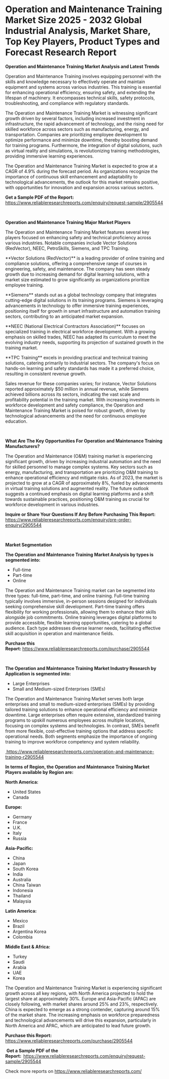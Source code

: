 <p><h1>Operation and Maintenance Training Market Size 2025 - 2032 Global Industrial Analysis, Market Share, Top Key Players, Product Types and Forecast Research Report</h1></p><p><strong>Operation and Maintenance Training Market Analysis and Latest Trends</strong></p>
<p><p>Operation and Maintenance Training involves equipping personnel with the skills and knowledge necessary to effectively operate and maintain equipment and systems across various industries. This training is essential for enhancing operational efficiency, ensuring safety, and extending the lifespan of machinery. It encompasses technical skills, safety protocols, troubleshooting, and compliance with regulatory standards.</p><p>The Operation and Maintenance Training Market is witnessing significant growth driven by several factors, including increased investment in infrastructure, the rapid advancement of technology, and the rising need for skilled workforce across sectors such as manufacturing, energy, and transportation. Companies are prioritizing employee development to optimize performance and minimize downtime, thereby boosting demand for training programs. Furthermore, the integration of digital solutions, such as virtual reality and simulations, is revolutionizing training methodologies, providing immersive learning experiences.</p><p>The Operation and Maintenance Training Market is expected to grow at a CAGR of 4.9% during the forecast period. As organizations recognize the importance of continuous skill enhancement and adaptability to technological advancements, the outlook for this market remains positive, with opportunities for innovation and expansion across various sectors.</p></p>
<p><strong>Get a Sample PDF of the Report:&nbsp;</strong> <a href="https://www.reliableresearchreports.com/enquiry/request-sample/2905544?utm_campaign=3315&utm_medium=2&utm_source=Github&utm_content=ia&utm_term=12032025&utm_id=operation-and-maintenance-training">https://www.reliableresearchreports.com/enquiry/request-sample/2905544</a></p>
<p>&nbsp;</p>
<p><strong>Operation and Maintenance Training Major Market Players</strong></p>
<p><p>The Operation and Maintenance Training Market features several key players focused on enhancing safety and technical proficiency across various industries. Notable companies include Vector Solutions (RedVector), NEEC, PetroSkills, Siemens, and TPC Training.</p><p>**Vector Solutions (RedVector)** is a leading provider of online training and compliance solutions, offering a comprehensive range of courses in engineering, safety, and maintenance. The company has seen steady growth due to increasing demand for digital learning solutions, with a market size estimated to grow significantly as organizations prioritize employee training.</p><p>**Siemens** stands out as a global technology company that integrates cutting-edge digital solutions in its training programs. Siemens is leveraging advancements in technology to offer immersive training experiences, positioning itself for growth in smart infrastructure and automation training sectors, contributing to an anticipated market expansion.</p><p>**NEEC (National Electrical Contractors Association)** focuses on specialized training in electrical workforce development. With a growing emphasis on skilled trades, NEEC has adapted its curriculum to meet the evolving industry needs, supporting its projection of sustained growth in the training market.</p><p>**TPC Training** excels in providing practical and technical training solutions, catering primarily to industrial sectors. The company's focus on hands-on learning and safety standards has made it a preferred choice, resulting in consistent revenue growth.</p><p>Sales revenue for these companies varies; for instance, Vector Solutions reported approximately $50 million in annual revenue, while Siemens achieved billions across its sectors, indicating the vast scale and profitability potential in the training market. With increasing investments in workforce development and safety compliance, the Operation and Maintenance Training Market is poised for robust growth, driven by technological advancements and the need for continuous employee education.</p></p>
<p>&nbsp;</p>
<p><strong>What Are The Key Opportunities For Operation and Maintenance Training Manufacturers?</strong></p>
<p><p>The Operation and Maintenance (O&M) training market is experiencing significant growth, driven by increasing industrial automation and the need for skilled personnel to manage complex systems. Key sectors such as energy, manufacturing, and transportation are prioritizing O&M training to enhance operational efficiency and mitigate risks. As of 2023, the market is projected to grow at a CAGR of approximately 8%, fueled by advancements in virtual training solutions and augmented reality. The future outlook suggests a continued emphasis on digital learning platforms and a shift towards sustainable practices, positioning O&M training as crucial for workforce development in various industries.</p></p>
<p><strong>Inquire or Share Your Questions If Any Before Purchasing This Report:</strong> <a href="https://www.reliableresearchreports.com/enquiry/pre-order-enquiry/2905544?utm_campaign=3315&utm_medium=2&utm_source=Github&utm_content=ia&utm_term=12032025&utm_id=operation-and-maintenance-training">https://www.reliableresearchreports.com/enquiry/pre-order-enquiry/2905544</a></p>
<p>&nbsp;</p>
<p><strong>Market Segmentation</strong></p>
<p><strong>The Operation and Maintenance Training Market Analysis by types is segmented into:</strong></p>
<p><ul><li>Full-time</li><li>Part-time</li><li>Online</li></ul></p>
<p><p>The Operation and Maintenance Training market can be segmented into three types: full-time, part-time, and online training. Full-time training typically involves immersive, in-person sessions designed for individuals seeking comprehensive skill development. Part-time training offers flexibility for working professionals, allowing them to enhance their skills alongside job commitments. Online training leverages digital platforms to provide accessible, flexible learning opportunities, catering to a global audience. Each type addresses diverse learner needs, facilitating effective skill acquisition in operation and maintenance fields.</p></p>
<p><strong>Purchase this Report:&nbsp;</strong><a href="https://www.reliableresearchreports.com/purchase/2905544?utm_campaign=3315&utm_medium=2&utm_source=Github&utm_content=ia&utm_term=12032025&utm_id=operation-and-maintenance-training">https://www.reliableresearchreports.com/purchase/2905544</a></p>
<p>&nbsp;</p>
<p><strong>The Operation and Maintenance Training Market Industry Research by Application is segmented into:</strong></p>
<p><ul><li>Large Enterprises</li><li>Small and Medium-sized Enterprises (SMEs)</li></ul></p>
<p><p>The Operation and Maintenance Training Market serves both large enterprises and small to medium-sized enterprises (SMEs) by providing tailored training solutions to enhance operational efficiency and minimize downtime. Large enterprises often require extensive, standardized training programs to upskill numerous employees across multiple locations, focusing on complex systems and technologies. In contrast, SMEs benefit from more flexible, cost-effective training options that address specific operational needs. Both segments emphasize the importance of ongoing training to improve workforce competency and system reliability.</p></p>
<p><a href="https://www.reliableresearchreports.com/operation-and-maintenance-training-r2905544?utm_campaign=3315&utm_medium=2&utm_source=Github&utm_content=ia&utm_term=12032025&utm_id=operation-and-maintenance-training">&nbsp;https://www.reliableresearchreports.com/operation-and-maintenance-training-r2905544</a></p>
<p><strong>In terms of Region, the Operation and Maintenance Training Market Players available by Region are:</strong></p>
<p>
    <p> <strong> North America: </strong>
        <ul>
            <li>United States</li>
            <li>Canada</li>
        </ul>
        </p> 
    <p> <strong> Europe: </strong>
        <ul>
            <li>Germany</li>
            <li>France</li>
            <li>U.K.</li>
            <li>Italy</li>
            <li>Russia</li>
        </ul>
        </p> 
    <p> <strong> Asia-Pacific: </strong>
        <ul>
            <li>China</li>
            <li>Japan</li>
            <li>South Korea</li>
            <li>India</li>
            <li>Australia</li>
            <li>China Taiwan</li>
            <li>Indonesia</li>
            <li>Thailand</li>
            <li>Malaysia</li>
        </ul>
        </p> 
    <p> <strong> Latin America: </strong>
        <ul>
            <li>Mexico</li>
            <li>Brazil</li>
            <li>Argentina Korea</li>
            <li>Colombia</li>
        </ul>
        </p> 
    <p> <strong> Middle East & Africa: </strong>
        <ul>
            <li>Turkey</li>
            <li>Saudi</li>
            <li>Arabia</li>
            <li>UAE</li>
            <li>Korea</li>
        </ul>
    </p>
    </p>
<p><p>The Operation and Maintenance Training Market is experiencing significant growth across all key regions, with North America projected to hold the largest share at approximately 30%. Europe and Asia-Pacific (APAC) are closely following, with market shares around 25% and 23%, respectively. China is expected to emerge as a strong contender, capturing around 15% of the market share. The increasing emphasis on workforce preparedness and technological advancements will drive this expansion, particularly in North America and APAC, which are anticipated to lead future growth.</p></p>
<p><strong>Purchase this Report: </strong><a href="https://www.reliableresearchreports.com/purchase/2905544?utm_campaign=3315&utm_medium=2&utm_source=Github&utm_content=ia&utm_term=12032025&utm_id=operation-and-maintenance-training">https://www.reliableresearchreports.com/purchase/2905544</a></p>
<p>&nbsp;<strong>Get a Sample PDF of the Report:&nbsp;&nbsp;</strong><a href="https://www.reliableresearchreports.com/enquiry/request-sample/2905544?utm_campaign=3315&utm_medium=2&utm_source=Github&utm_content=ia&utm_term=12032025&utm_id=operation-and-maintenance-training">https://www.reliableresearchreports.com/enquiry/request-sample/2905544</a></p>
<p><strong></strong></p>
<p>Check more reports on <a href="https://www.reliableresearchreports.com/?utm_campaign=3315&utm_medium=2&utm_source=Github&utm_content=ia&utm_term=12032025&utm_id=operation-and-maintenance-training">https://www.reliableresearchreports.com/</a></p>